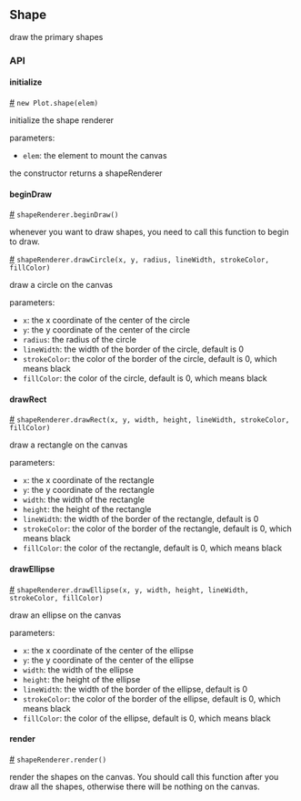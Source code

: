 ## Shape

draw the primary shapes

### API

#### initialize

[#]() `new Plot.shape(elem)`

initialize the shape renderer

parameters:

* `elem`: the element to mount the canvas

the constructor returns a shapeRenderer

#### beginDraw

[#]() `shapeRenderer.beginDraw()`

whenever you want to draw shapes, you need to call this function to begin to draw.

[#]() `shapeRenderer.drawCircle(x, y, radius, lineWidth, strokeColor, fillColor)`

draw a circle on the canvas

parameters:

* `x`: the x coordinate of the center of the circle
* `y`: the y coordinate of the center of the circle
* `radius`: the radius of the circle
* `lineWidth`: the width of the border of the circle, default is 0
* `strokeColor`: the color of the border of the circle, default is 0, which means black
* `fillColor`: the color of the circle, default is 0, which means black

#### drawRect

[#]() `shapeRenderer.drawRect(x, y, width, height, lineWidth, strokeColor, fillColor)`

draw a rectangle on the canvas

parameters:

- `x`: the x coordinate of the rectangle
- `y`: the y coordinate of the rectangle
- `width`: the width of the rectangle
- `height`: the height of the rectangle
- `lineWidth`: the width of the border of the rectangle, default is 0
- `strokeColor`: the color of the border of the rectangle, default is 0, which means black
- `fillColor`: the color of the rectangle, default is 0, which means black

#### drawEllipse

[#]() `shapeRenderer.drawEllipse(x, y, width, height, lineWidth, strokeColor, fillColor)`

draw an ellipse on the canvas

parameters:

- `x`: the x coordinate of the center of the ellipse
- `y`: the y coordinate of the center of the ellipse
- `width`: the width of the ellipse
- `height`: the height of the ellipse
- `lineWidth`: the width of the border of the ellipse, default is 0
- `strokeColor`: the color of the border of the ellipse, default is 0, which means black
- `fillColor`: the color of the ellipse, default is 0, which means black

#### render

[#]() `shapeRenderer.render()`

render the shapes on the canvas. You should call this function after you draw all the shapes, otherwise there will be nothing on the canvas.